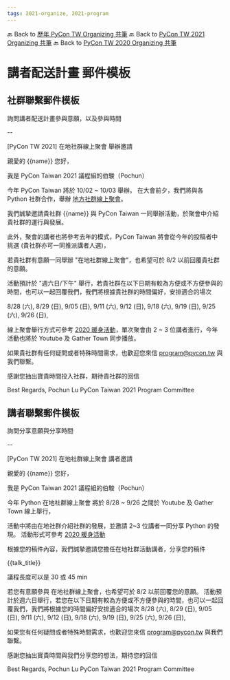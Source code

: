 ```yaml
---
tags: 2021-organize, 2021-program
---
```


🔙 Back to [歷年 PyCon TW Organizing 共筆](/ryPr7SFyP/%2FHM5mHCFKQCu7-W5ea8ITcw%3Fview)
🔙 Back to [PyCon TW 2021 Organizing 共筆](/Wb9vQrfJQk-5tPoPR23hwA)
🔙 Back to [PyCon TW 2020 Organizing 共筆](/5u84SOprTUeQYBR57TH49w)


# 講者配送計畫 郵件模板


## 社群聯繫郵件模板

詢問講者配送計畫參與意願，以及參與時間

--

[PyCon TW 2021] 在地社群線上聚會 舉辦邀請

親愛的 {{name}} 您好，

我是 PyCon Taiwan 2021 議程組的伯駿（Pochun）

今年 PyCon Taiwan 將於 10/02 ~ 10/03 舉辦。
在大會前夕，我們將與各 Python 社群合作，舉辦 [地方社群線上聚會](https://tw.pycon.org/2021/en-us)。

我們誠摯邀請貴社群 {{name}} 與 PyCon Taiwan 一同舉辦活動，於聚會中介紹貴社群的運行與發展。

此外，聚會的講者也將參考去年的模式，PyCon Taiwan 將會從今年的投稿者中挑選 (貴社群亦可一同推派講者人選)，

若貴社群有意願一同舉辦 "在地社群線上聚會"，也希望可於 8/2 以前回覆貴社群的意願。 

活動預計於 "週六日/下午" 舉行，若貴社群在以下日期有較為方便或不方便參與的時間，也可以一起回覆我們，我們將根據貴社群的時間偏好，安排適合的場次

8/28 (六), 8/29 (日),
9/05 (日),
9/11 (六), 9/12 (日),
9/18 (六), 9/19 (日),
9/25 (六), 9/26 (日),

線上聚會舉行方式可參考 [2020 暖身活動](https://tw.pycon.org/2020/zh-hant/events/warmup-session/)，單次聚會由 2 ~ 3 位講者進行，今年活動也將於 Youtube 及 Gather Town 同步播放。

如果貴社群有任何疑問或者特殊時間需求，也歡迎您來信 program@pycon.tw 與我們聯繫。

感謝您抽出寶貴時間投入社群，期待貴社群的回信

Best Regards,
Pochun Lu
PyCon Taiwan 2021 Program Committee




## 講者聯繫郵件模板

詢問分享意願與分享時間

--

[PyCon TW 2021] 在地社群線上聚會 講者邀請


親愛的 {{name}} 您好，

我是 PyCon Taiwan 2021 議程組的伯駿（Pochun）

今年 Python 在地社群線上聚會 將於 8/28 ~ 9/26 之間於 Youtube 及 Gather Town 線上舉行，

活動中將由在地社群介紹社群的發展，並邀請 2~3 位講者一同分享 Python 的發現。
活動形式可參考 [2020 暖身活動](https://tw.pycon.org/2020/zh-hant/events/warmup-session/)

根據您的稿件內容，我們誠摯邀請您擔任在地社群活動講者，分享您的稿件

{{talk_title}}

議程長度可以是 30 或 45 min

若您有意願參與 在地社群線上聚會，也希望可於 8/2 以前回覆您的意願。 活動預計於週六日舉行，若您在以下日期有較為方便或不方便參與的時間，也可以一起回覆我們，我們將根據您的時間偏好安排適合的場次
8/28 (六), 8/29 (日),
9/05 (日),
9/11 (六), 9/12 (日),
9/18 (六), 9/19 (日),
9/25 (六), 9/26 (日),

如果您有任何疑問或者特殊時間需求，也歡迎您來信 program@pycon.tw 與我們聯繫。

感謝您抽出寶貴時間與我們分享您的想法，期待您的回信

Best Regards,
Pochun Lu
PyCon Taiwan 2021 Program Committee